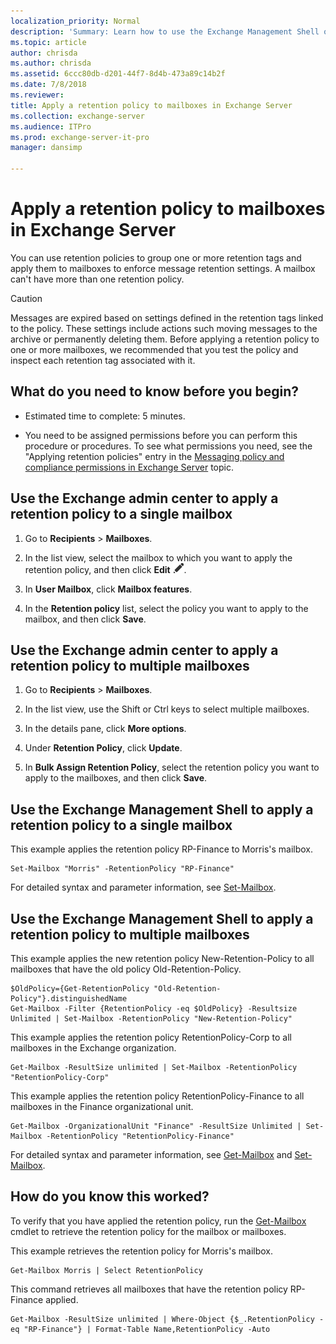 ```yaml
---
localization_priority: Normal
description: 'Summary: Learn how to use the Exchange Management Shell or the Exchange admin center apply a retention policy to mailboxes in Exchange Server 2016 and Exchange Server 2019.'
ms.topic: article
author: chrisda
ms.author: chrisda
ms.assetid: 6ccc80db-d201-44f7-8d4b-473a89c14b2f
ms.date: 7/8/2018
ms.reviewer: 
title: Apply a retention policy to mailboxes in Exchange Server
ms.collection: exchange-server
ms.audience: ITPro
ms.prod: exchange-server-it-pro
manager: dansimp

---
```


# Apply a retention policy to mailboxes in Exchange Server

You can use retention policies to group one or more retention tags and apply them to mailboxes to enforce message retention settings. A mailbox can't have more than one retention policy.

> [!CAUTION]
> Messages are expired based on settings defined in the retention tags linked to the policy. These settings include actions such moving messages to the archive or permanently deleting them. Before applying a retention policy to one or more mailboxes, we recommended that you test the policy and inspect each retention tag associated with it.

## What do you need to know before you begin?

- Estimated time to complete: 5 minutes.

- You need to be assigned permissions before you can perform this procedure or procedures. To see what permissions you need, see the "Applying retention policies" entry in the [Messaging policy and compliance permissions in Exchange Server](../../permissions/feature-permissions/policy-and-compliance-permissions.md) topic.

## Use the Exchange admin center to apply a retention policy to a single mailbox

1. Go to **Recipients** \> **Mailboxes**.

2. In the list view, select the mailbox to which you want to apply the retention policy, and then click **Edit** ![Edit icon](../../media/ITPro_EAC_EditIcon.png).

3. In **User Mailbox**, click **Mailbox features**.

4. In the **Retention policy** list, select the policy you want to apply to the mailbox, and then click **Save**.

## Use the Exchange admin center to apply a retention policy to multiple mailboxes

1. Go to **Recipients** \> **Mailboxes**.

2. In the list view, use the Shift or Ctrl keys to select multiple mailboxes.

3. In the details pane, click **More options**.

4. Under **Retention Policy**, click **Update**.

5. In **Bulk Assign Retention Policy**, select the retention policy you want to apply to the mailboxes, and then click **Save**.

## Use the Exchange Management Shell to apply a retention policy to a single mailbox

This example applies the retention policy RP-Finance to Morris's mailbox.

```
Set-Mailbox "Morris" -RetentionPolicy "RP-Finance"
```

For detailed syntax and parameter information, see [Set-Mailbox](http://technet.microsoft.com/library/a0d413b9-d949-4df6-ba96-ac0906dedae2.aspx).

## Use the Exchange Management Shell to apply a retention policy to multiple mailboxes

This example applies the new retention policy New-Retention-Policy to all mailboxes that have the old policy Old-Retention-Policy.

```
$OldPolicy={Get-RetentionPolicy "Old-Retention-Policy"}.distinguishedName
Get-Mailbox -Filter {RetentionPolicy -eq $OldPolicy} -Resultsize Unlimited | Set-Mailbox -RetentionPolicy "New-Retention-Policy"
```

This example applies the retention policy RetentionPolicy-Corp to all mailboxes in the Exchange organization.

```
Get-Mailbox -ResultSize unlimited | Set-Mailbox -RetentionPolicy "RetentionPolicy-Corp"
```

This example applies the retention policy RetentionPolicy-Finance to all mailboxes in the Finance organizational unit.

```
Get-Mailbox -OrganizationalUnit "Finance" -ResultSize Unlimited | Set-Mailbox -RetentionPolicy "RetentionPolicy-Finance"
```

For detailed syntax and parameter information, see [Get-Mailbox](http://technet.microsoft.com/library/8a5a6eb9-4a75-47f9-ae3b-a3ba251cf9a8.aspx) and [Set-Mailbox](http://technet.microsoft.com/library/a0d413b9-d949-4df6-ba96-ac0906dedae2.aspx).

## How do you know this worked?

To verify that you have applied the retention policy, run the [Get-Mailbox](http://technet.microsoft.com/library/8a5a6eb9-4a75-47f9-ae3b-a3ba251cf9a8.aspx) cmdlet to retrieve the retention policy for the mailbox or mailboxes.

This example retrieves the retention policy for Morris's mailbox.

```
Get-Mailbox Morris | Select RetentionPolicy
```

This command retrieves all mailboxes that have the retention policy RP-Finance applied.

```
Get-Mailbox -ResultSize unlimited | Where-Object {$_.RetentionPolicy -eq "RP-Finance"} | Format-Table Name,RetentionPolicy -Auto
```



